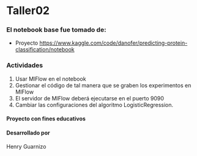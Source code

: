 # Taller02
### El notebook base fue tomado de:

* Proyecto https://www.kaggle.com/code/danofer/predicting-protein-classification/notebook

### Actividades
1. Usar MlFlow en el notebook
2. Gestionar el código de tal manera que se graben los experimentos en MlFlow
3. El servidor de MlFlow deberá ejecutarse en el puerto 9090
4. Cambiar las configuraciones del algoritmo LogisticRegression.


#### Proyecto con fines educativos
#### Desarrollado por
Henry Guarnizo
